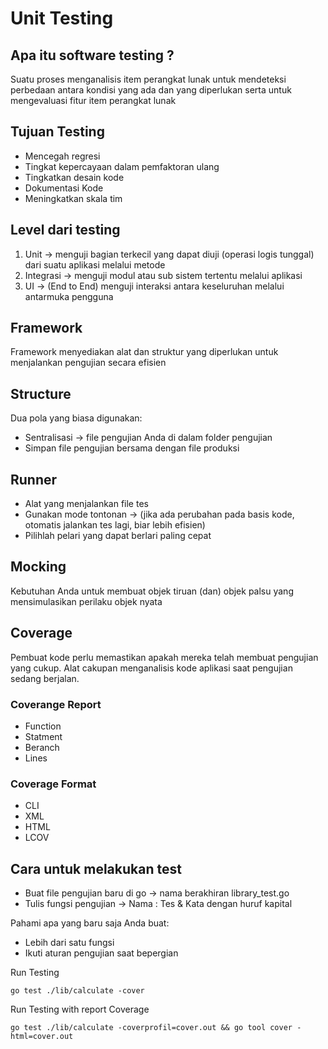 # Unit Testing

## Apa itu software testing ?
Suatu proses menganalisis item perangkat lunak untuk mendeteksi perbedaan antara kondisi yang ada dan yang diperlukan serta untuk mengevaluasi fitur item perangkat lunak

## Tujuan Testing
* Mencegah regresi
* Tingkat kepercayaan dalam pemfaktoran ulang
* Tingkatkan desain kode
* Dokumentasi Kode
* Meningkatkan skala tim

## Level dari testing
1. Unit -> menguji bagian terkecil yang dapat diuji (operasi logis tunggal) dari suatu aplikasi melalui metode
2. Integrasi -> menguji modul atau sub sistem tertentu melalui aplikasi
3. UI -> (End to End) menguji interaksi antara keseluruhan melalui antarmuka pengguna

## Framework
Framework menyediakan alat dan struktur yang diperlukan untuk menjalankan pengujian secara efisien

## Structure 
Dua pola yang biasa digunakan:
* Sentralisasi -> file pengujian Anda di dalam folder pengujian
* Simpan file pengujian bersama dengan file produksi

## Runner
* Alat yang menjalankan file tes
* Gunakan mode tontonan -> (jika ada perubahan pada basis kode, otomatis jalankan tes lagi, biar lebih efisien)
* Pilihlah pelari yang dapat berlari paling cepat

## Mocking
Kebutuhan Anda untuk membuat objek tiruan (dan) objek palsu yang mensimulasikan perilaku objek nyata

## Coverage
Pembuat kode perlu memastikan apakah mereka telah membuat pengujian yang cukup. Alat cakupan menganalisis kode aplikasi saat pengujian sedang berjalan.

### Coverange Report 
* Function
* Statment
* Beranch
* Lines

### Coverage Format 
* CLI
* XML
* HTML
* LCOV

## Cara untuk melakukan test
* Buat file pengujian baru di go -> nama berakhiran library_test.go
* Tulis fungsi pengujian -> Nama : Tes & Kata dengan huruf kapital

Pahami apa yang baru saja Anda buat:
* Lebih dari satu fungsi
* Ikuti aturan pengujian saat bepergian

Run Testing
```
go test ./lib/calculate -cover
```

Run Testing with report Coverage
```
go test ./lib/calculate -coverprofil=cover.out && go tool cover -html=cover.out
```
